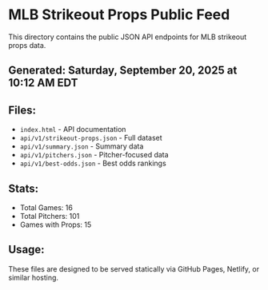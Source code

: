 # MLB Strikeout Props Public Feed

This directory contains the public JSON API endpoints for MLB strikeout props data.

## Generated: Saturday, September 20, 2025 at 10:12 AM EDT

## Files:
- `index.html` - API documentation
- `api/v1/strikeout-props.json` - Full dataset
- `api/v1/summary.json` - Summary data
- `api/v1/pitchers.json` - Pitcher-focused data  
- `api/v1/best-odds.json` - Best odds rankings

## Stats:
- Total Games: 16
- Total Pitchers: 101
- Games with Props: 15

## Usage:
These files are designed to be served statically via GitHub Pages, Netlify, or similar hosting.
